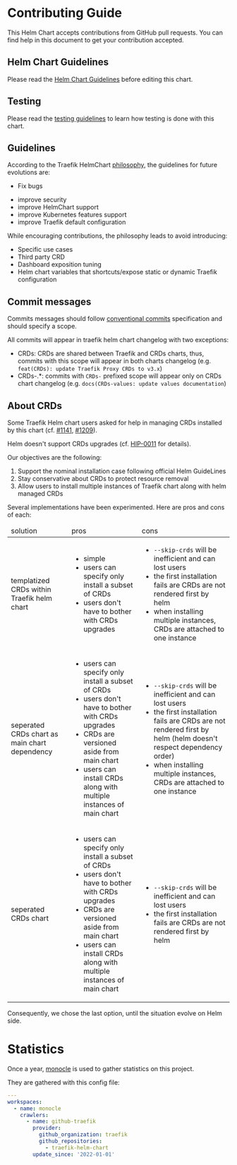 # Contributing Guide

This Helm Chart accepts contributions from GitHub pull requests.
You can find help in this document to get your contribution accepted.

## Helm Chart Guidelines

Please read the [Helm Chart Guidelines](./traefik/Guidelines.md) before editing this chart.

## Testing

Please read the [testing guidelines](./TESTING.md) to learn how testing is done with this chart.

## Guidelines

According to the Traefik HelmChart [philosophy](./README.md#philosophy),
the guidelines for future evolutions are:

- Fix bugs
* improve security
* improve HelmChart support
* improve Kubernetes features support
* improve Traefik default configuration

While encouraging contributions, the philosophy leads to avoid introducing:

- Specific use cases
- Third party CRD
- Dashboard exposition tuning
- Helm chart variables that shortcuts/expose static or dynamic Traefik configuration

## Commit messages

Commits messages should follow [conventional commits](https://www.conventionalcommits.org/en/v1.0.0/) specification and should specify a scope.

All commits will appear in traefik helm chart changelog with two exceptions:

- CRDs: CRDs are shared between Traefik and CRDs charts, thus, commits with this scope will appear in both charts changelog (e.g. `feat(CRDs): update Traefik Proxy CRDs to v3.x`)
- CRDs-.*: commits with `CRDs-` prefixed scope will appear only on CRDs chart changelog (e.g. `docs(CRDs-values: update values documentation`)

## About CRDs

Some Traefik Helm chart users asked for help in managing CRDs installed by this chart (cf. [#1141](https://github.com/traefik/traefik-helm-chart/issues/1141), [#1209](https://github.com/traefik/traefik-helm-chart/issues/1209)).

Helm doesn't support CRDs upgrades (cf. [HIP-0011](https://github.com/helm/community/blob/main/hips/hip-0011.md) for details).

Our objectives are the following:

1. Support the nominal installation case following official Helm GuideLines
2. Stay conservative about CRDs to protect resource removal
3. Allow users to install multiple instances of Traefik chart along with helm managed CRDs

Several implementations have been experimented. Here are pros and cons of each:

<table>
    <thead>
    <tr>
        <td>solution</td>
        <td>pros</td>
        <td>cons</td>
    </tr>
    </thead>
    <tbody>
    <tr>
        <td>templatized CRDs within Traefik helm chart</td>
        <td>
            <ul>
                <li>simple</li>
                <li>users can specify only install a subset of CRDs</li>
                <li>users don't have to bother with CRDs upgrades</li>
            </ul>
        </td>
        <td>
            <ul>
                <li><code>--skip-crds</code> will be inefficient and can lost users</li>
                <li>the first installation fails are CRDs are not rendered first by helm</li>
                <li>when installing multiple instances, CRDs are attached to one instance</li>
            </ul>
        </td>
    </tr>
    <tr>
        <td>seperated CRDs chart as main chart dependency</td>
        <td>
            <ul>
                <li>users can specify only install a subset of CRDs</li>
                <li>users don't have to bother with CRDs upgrades</li>
                <li>CRDs are versioned aside from main chart</li>
                <li>users can install CRDs along with multiple instances of main chart</li>
            </ul>
        </td>
        <td>
            <ul>
                <li><code>--skip-crds</code> will be inefficient and can lost users</li>
                <li>the first installation fails are CRDs are not rendered first by helm (helm doesn't respect dependency order)</li>
                <li>when installing multiple instances, CRDs are attached to one instance</li>
            </ul>
        </td>
    </tr>
    <tr>
        <td>seperated CRDs chart</td>
        <td>
            <ul>
                <li>users can specify only install a subset of CRDs</li>
                <li>users don't have to bother with CRDs upgrades</li>
                <li>CRDs are versioned aside from main chart</li>
                <li>users can install CRDs along with multiple instances of main chart</li>
            </ul>
        </td>
        <td>
            <ul>
                <li><code>--skip-crds</code> will be inefficient and can lost users</li>
                <li>the first installation fails are CRDs are not rendered first by helm</li>
            </ul>
        </td>
    </tr>
    </tbody>
</table>

Consequently, we chose the last option, until the situation evolve on Helm side.

# Statistics

Once a year, [monocle](https://github.com/change-metrics/monocle) is used to gather statistics on this project.

They are gathered with this config file:

```yaml
---
workspaces:
  - name: monocle
    crawlers:
      - name: github-traefik
        provider:
          github_organization: traefik
          github_repositories:
            - traefik-helm-chart
        update_since: '2022-01-01'
```
